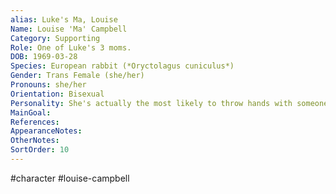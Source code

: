 ```yaml
---
alias: Luke's Ma, Louise
Name: Louise 'Ma' Campbell
Category: Supporting
Role: One of Luke's 3 moms.
DOB: 1969-03-28
Species: European rabbit (*Oryctolagus cuniculus*)
Gender: Trans Female (she/her)
Pronouns: she/her
Orientation: Bisexual
Personality: She's actually the most likely to throw hands with someone. (Wait, is that a bad look if she's trans?)
MainGoal:
References:
AppearanceNotes:
OtherNotes:
SortOrder: 10
---
```



#character #louise-campbell